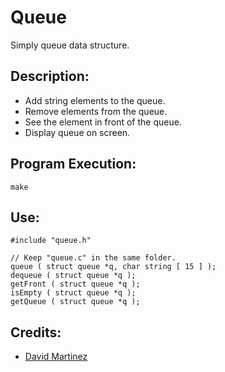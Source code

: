 # Queue

Simply queue data structure.

## Description:

- Add string elements to the queue.
- Remove elements from the queue.
- See the element in front of the queue.
- Display queue on screen.

## Program Execution:

```
make
```

## Use:

```
#include "queue.h"

// Keep "queue.c" in the same folder.
queue ( struct queue *q, char string [ 15 ] );
dequeue ( struct queue *q );
getFront ( struct queue *q );
isEmpty ( struct queue *q );
getQueue ( struct queue *q );
```

## Credits:

- [ David Martinez ]( https://www.facebook.com/Davestringh )

